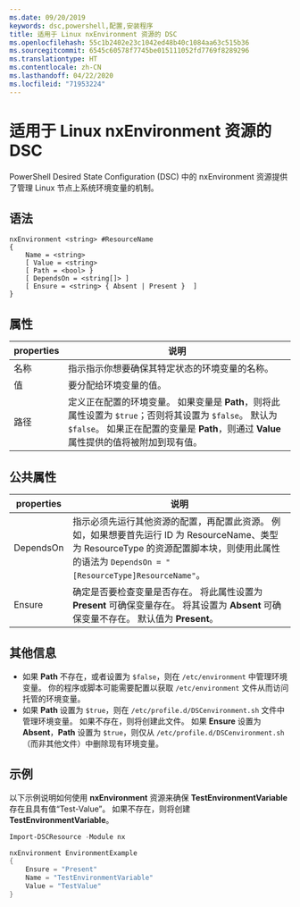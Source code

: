 ```yaml
---
ms.date: 09/20/2019
keywords: dsc,powershell,配置,安装程序
title: 适用于 Linux nxEnvironment 资源的 DSC
ms.openlocfilehash: 55c1b2402e23c1042ed48b40c1084aa63c515b36
ms.sourcegitcommit: 6545c60578f7745be015111052fd7769f8289296
ms.translationtype: HT
ms.contentlocale: zh-CN
ms.lasthandoff: 04/22/2020
ms.locfileid: "71953224"
---
```

# <a name="dsc-for-linux-nxenvironment-resource"></a>适用于 Linux nxEnvironment 资源的 DSC

PowerShell Desired State Configuration (DSC) 中的 nxEnvironment  资源提供了管理 Linux 节点上系统环境变量的机制。

## <a name="syntax"></a>语法

```Syntax
nxEnvironment <string> #ResourceName
{
    Name = <string>
    [ Value = <string>
    [ Path = <bool> }
    [ DependsOn = <string[]> ]
    [ Ensure = <string> { Absent | Present }  ]
}
```

## <a name="properties"></a>属性

|properties |说明 |
|---|---|
|名称 |指示指示你想要确保其特定状态的环境变量的名称。 |
|值 |要分配给环境变量的值。 |
|路径 |定义正在配置的环境变量。 如果变量是 **Path**，则将此属性设置为 `$true`；否则将其设置为 `$false`。 默认为 `$false`。 如果正在配置的变量是 **Path**，则通过 **Value** 属性提供的值将被附加到现有值。 |

## <a name="common-properties"></a>公共属性

|properties |说明 |
|---|---|
|DependsOn |指示必须先运行其他资源的配置，再配置此资源。 例如，如果想要首先运行 ID 为 ResourceName、类型为 ResourceType 的资源配置脚本块，则使用此属性的语法为 `DependsOn = "[ResourceType]ResourceName"`。 |
|Ensure |确定是否要检查变量是否存在。 将此属性设置为 **Present** 可确保变量存在。 将其设置为 **Absent** 可确保变量不存在。 默认值为 **Present**。 |

## <a name="additional-information"></a>其他信息

- 如果 **Path** 不存在，或者设置为 `$false`，则在 `/etc/environment` 中管理环境变量。
  你的程序或脚本可能需要配置以获取 `/etc/environment` 文件从而访问托管的环境变量。
- 如果 **Path** 设置为 `$true`，则在 `/etc/profile.d/DSCenvironment.sh` 文件中管理环境变量。 如果不存在，则将创建此文件。 如果 **Ensure** 设置为 **Absent**，**Path** 设置为 `$true`，则仅从 `/etc/profile.d/DSCenvironment.sh`（而非其他文件）中删除现有环境变量。

## <a name="example"></a>示例

以下示例说明如何使用 **nxEnvironment** 资源来确保 **TestEnvironmentVariable** 存在且具有值“Test-Value”。 如果不存在，则将创建 **TestEnvironmentVariable**。

```powershell
Import-DSCResource -Module nx

nxEnvironment EnvironmentExample
{
    Ensure = "Present"
    Name = "TestEnvironmentVariable"
    Value = "TestValue"
}
```
